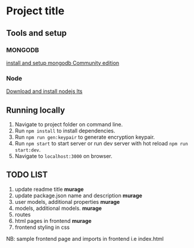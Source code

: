 # Project title

## Tools and setup

### MONGODB

[install and setup mongodb Community edition](https://www.mongodb.com/docs/manual/tutorial/install-mongodb-on-windows/#install-mongodb-community-edition)

### Node

[Download and install nodejs lts](https://nodejs.org/en/download/)

## Running locally

1. Navigate to project folder on command line.
2. Run `npm install` to install dependencies.
3. Run `npm run gen:keypair` to generate encryption keypair.
4. Run `npm start` to start server or run dev server with hot reload `npm run start:dev`.
5. Navigate to `localhost:3000` on browser.

## TODO LIST

1. update readme title **murage**
2. update package.json name and description **murage**
3. user models, additional properties **murage**
4. models, additional models. **murage**
5. routes
6. html pages in frontend **murage**
7. frontend styling in css

NB: sample frontend page and imports in frontend i.e index.html
